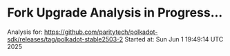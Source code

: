 # Fork Upgrade Analysis in Progress...

Analysis for: https://github.com/paritytech/polkadot-sdk/releases/tag/polkadot-stable2503-2
Started at: Sun Jun  1 19:49:14 UTC 2025

